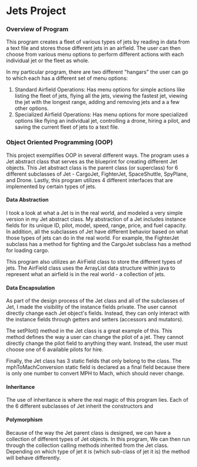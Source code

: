 # Jets Project
### Overview of Program
This program creates a fleet of various types of jets by reading in data from a text file and stores those different jets in an airfield. The user can then choose from various menu options to perform different actions with each individual jet or the fleet as whole.

In my particular program, there are two different "hangars" the user can go to which each has a different set of menu options:
1. Standard Airfield Operations: Has menu options for simple actions like listing the fleet of jets, flying all the jets, viewing the fastest jet, viewing the jet with the longest range, adding and removing jets and a a few other options.
2. Specialized Airfield Operations: Has menu options for more specialized options like flying an individual jet, controlling a drone, hiring a pilot, and saving the current fleet of jets to a text file.

### Object Oriented Programming (OOP)
This project exemplifies OOP in several different ways. The program uses a Jet abstract class that serves as the blueprint for creating different Jet objects. This Jet abstract class is the parent class (or superclass) for 6 different subclasses of Jet - CargoJet, FighterJet, SpaceShuttle, SpyPlane, and Drone. Lastly, this program utilizes 4 different interfaces that are implemented by certain types of jets.

#### Data Abstraction
I took a look at what a Jet is in the real world, and modeled a very simple version in my Jet abstract class. My abstraction of a Jet includes instance fields for its unique ID, pilot, model, speed, range, price, and fuel capacity. In addition, all the subclasses of Jet have different behavior based on what those types of jets can do in the real world. For example, the FighterJet subclass has a method for fighting and the CargoJet subclass has a method for loading cargo.

This program also utilizes an AirField class to store the different types of jets. The AirField class uses the ArrayList data structure within java to represent what an airfield is in the real world - a collection of jets.

#### Data Encapsulation
As part of the design process of the Jet class and all of the subclasses of Jet, I made the visibility of the instance fields private. The user cannot directly change each Jet object's fields. Instead, they can only interact with the instance fields through getters and setters (accessors and mutators).

The setPilot() method in the Jet class is a great example of this. This method defines the way a user can change the pilot of a jet. They cannot directly change the pilot field to anything they want. Instead, the user must choose one of 6 available pilots for hire.

Finally, the Jet class has 3 static fields that only belong to the class. The mphToMachConversion static field is declared as a final field because there is only one number to convert MPH to Mach, which should never change.

#### Inheritance
The use of inheritance is where the real magic of this program lies. Each of the 6 different subclasses of Jet inherit the constructors and

#### Polymorphism

Because of the way the Jet parent class is designed, we can have a collection of different types of Jet objects. In this program,  We can then run through the collection calling methods inherited from the Jet class. Depending on which type of jet it is (which sub-class of jet it is) the method will behave differently.
